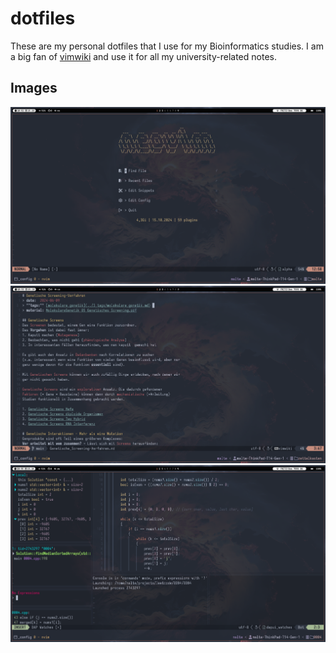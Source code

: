 # dotfiles

These are my personal dotfiles that I use for my Bioinformatics studies. 
I am a big fan of [vimwiki](https://github.com/vimwiki/vimwiki) and use it for all my university-related notes.

## Images
![Alpha](./images/alpha.png)
![Notes](./images/notes.png)
![Code](./images/code.png)
